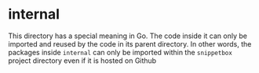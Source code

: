 # internal

This directory has a special meaning in Go. The code inside it can only be imported and reused by the code in its parent directory. In other words, the packages inside `internal` can only be imported within the `snippetbox` project directory even if it is hosted on Github
